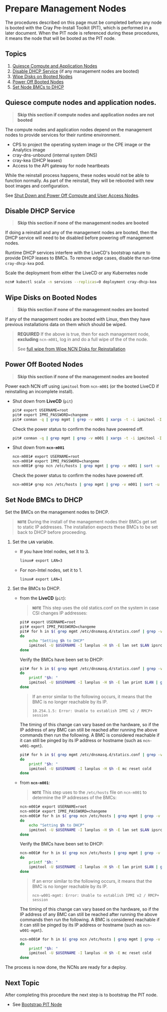 # Prepare Management Nodes

The procedures described on this page must be completed before any node is booted with the Cray Pre-Install Toolkit (PIT), which is performed in a later document. When the PIT node is referenced during these procedures, it means the node that will be booted as the PIT node.

## Topics

 1. [Quiesce Compute and Application Nodes](#quiesce_compute_and_application_nodes)
 1. [Disable DHCP Service](#disable_dhcp_service) (if any management nodes are booted)
 1. [Wipe Disks on Booted Nodes](#wipe_disks_on_booted_nodes)
 1. [Power Off Booted Nodes](#power_off_booted_nodes)
 1. [Set Node BMCs to DHCP](#set_node_bmcs_to_dhcp)

<a name="quiesce_compute_and_application_nodes"></a>
## Quiesce compute nodes and application nodes.

> **Skip this section if compute nodes and application nodes are not booted**

The compute nodes and application nodes depend on the management nodes to provide services for their runtime environment.

* CPS to project the operating system image or the CPE image or the Analytics image
* cray-dns-unbound (internal system DNS)
* cray-kea (DHCP leases)
* Access to the API gateway for node heartbeats

While the reinstall process happens, these nodes would not be able to function normally. As part of the reinstall, they will be rebooted with new boot images and configuration.

See [Shut Down and Power Off Compute and User Access Nodes](../operations/power_management/Shut_Down_and_Power_Off_Compute_and_User_Access_Nodes.md).

<a name="disable_dhcp_service"></a>
## Disable DHCP Service

> **Skip this section if none of the management nodes are booted**

If doing a reinstall and any of the management nodes are booted, then the DHCP service will need to be disabled before powering off management nodes.

Runtime DHCP services interfere with the LiveCD's bootstrap nature to provide DHCP leases to BMCs. To remove edge cases, disable the run-time `cray-dhcp-kea` pod.

Scale the deployment from either the LiveCD or any Kubernetes node

```bash
ncn# kubectl scale -n services --replicas=0 deployment cray-dhcp-kea
```

<a name="wipe_disks_on_booted_nodes"></a>
## Wipe Disks on Booted Nodes

> **Skip this section if none of the management nodes are booted**

If any of the management nodes are booted with Linux, then they have previous installations data on them which should be wiped.

>**REQUIRED** If the above is true, then for each management node, **excluding** `ncn-m001`, log in and do a full wipe of the of the node.
>
> See [full wipe from Wipe NCN Disks for Reinstallation](wipe_ncn_disks_for_reinstallation.md#full-wipe)

<a name="power_off_booted_nodes"></a>
## Power Off Booted Nodes

> **Skip this section if none of the management nodes are booted**

Power each NCN off using `ipmitool` from `ncn-m001` (or the booted LiveCD if reinstalling an incomplete install).

* Shut down from **LiveCD** (`pit`)

    ```bash
    pit# export USERNAME=root
    pit# export IPMI_PASSWORD=changeme
    pit# conman -q | grep mgmt | grep -v m001 | xargs -t -i ipmitool -I lanplus -U $USERNAME -E -H {} power off
    ```

    Check the power status to confirm the nodes have powered off.
    ```bash
    pit# conman -q | grep mgmt | grep -v m001 | xargs -t -i ipmitool -I lanplus -U $USERNAME -E -H {} power status
    ```

* Shut down from **`ncn-m001`**

    ```bash
    ncn-m001# export USERNAME=root
    ncn-m001# export IPMI_PASSWORD=changeme
    ncn-m001# grep ncn /etc/hosts | grep mgmt | grep -v m001 | sort -u | awk '{print $2}' | xargs -t -i ipmitool -I lanplus -U $USERNAME -E -H {} power off
    ```

    Check the power status to confirm the nodes have powered off.
    ```bash
    ncn-m001# grep ncn /etc/hosts | grep mgmt | grep -v m001 | sort -u | awk '{print $2}' | xargs -t -i ipmitool -I lanplus -U $USERNAME -E -H {} power status
    ```

<a name="set_node_bmcs_to_dhcp"></a>
## Set Node BMCs to DHCP

Set the BMCs on the management nodes to DHCP.
> **`NOTE`** During the install of the management nodes their BMCs get set to static IP addresses. The installation expects these BMCs to be set back to DHCP before proceeding.

1. Set the `LAN` variable.
    * If you have Intel nodes, set it to 3.
        ```bash
        linux# export LAN=3
        ```

    * For non-Intel nodes, set it to 1.
        ```bash
        linux# export LAN=1
        ```
1. Set the BMCs to DHCP.

    * from the **LiveCD** (`pit`):
        > **`NOTE`** This step uses the old statics.conf on the system in case CSI changes IP addresses:

        ```bash
        pit# export USERNAME=root
        pit# export IPMI_PASSWORD=changeme
        pit# for h in $( grep mgmt /etc/dnsmasq.d/statics.conf | grep -v m001 | awk -F ',' '{print $2}' )
        do
            echo "Setting $h to DHCP"
            ipmitool -U $USERNAME -I lanplus -H $h -E lan set $LAN ipsrc dhcp
        done
        ```

        Verify the BMCs have been set to DHCP:
        ```bash
        pit# for h in $( grep mgmt /etc/dnsmasq.d/statics.conf | grep -v m001 | awk -F ',' '{print $2}' )
        do
            printf "$h: "
            ipmitool -U $USERNAME -I lanplus -H $h -E lan print $LAN | grep Source
        done
        ```

        > If an error similar to the following occurs, it means that the BMC is no longer reachable by its IP.
        > ```
        > 10.254.1.5: Error: Unable to establish IPMI v2 / RMCP+ session
        > ```

        The timing of this change can vary based on the hardware, so if the IP address of any BMC can still be reached after running the above commands then run the following. A BMC is considered reachable if it can still be pinged by its IP address or hostname (such as `ncn-w001-mgmt`).

        ```bash
        pit# for h in $( grep mgmt /etc/dnsmasq.d/statics.conf | grep -v m001 | awk -F ',' '{print $2}' )
        do
            printf "$h: "
            ipmitool -U $USERNAME -I lanplus -H $h -E mc reset cold
        done
        ```

    * from **`ncn-m001`**:
        > **`NOTE`** This step uses to the `/etc/hosts` file on `ncn-m001` to determine the IP addresses of the BMCs:

        ```bash
        ncn-m001# export USERNAME=root
        ncn-m001# export IPMI_PASSWORD=changeme
        ncn-m001# for h in $( grep ncn /etc/hosts | grep mgmt | grep -v m001 | awk '{print $2}' )
        do
            echo "Setting $h to DHCP"
            ipmitool -U $USERNAME -I lanplus -H $h -E lan set $LAN ipsrc dhcp
        done
        ```

        Verify the BMCs have been set to DHCP:
        ```bash
        ncn-m001# for h in $( grep ncn /etc/hosts | grep mgmt | grep -v m001 | awk '{print $2}' )
        do
            printf "$h: "
            ipmitool -U $USERNAME -I lanplus -H $h -E lan print $LAN | grep Source
        done
        ```
        > If an error similar to the following occurs, it means that the BMC is no longer reachable by its IP.
        > ```
        > ncn-w001-mgmt: Error: Unable to establish IPMI v2 / RMCP+ session
        > ```

        The timing of this change can vary based on the hardware, so if the IP address of any BMC can still be reached after running the above commands then run the following. A BMC is considered reachable if it can still be pinged by its IP address or hostname (such as `ncn-w001-mgmt`).

        ```bash
        ncn-m001# for h in $( grep ncn /etc/hosts | grep mgmt | grep -v m001 | awk '{print $2}' )
        do
            printf "$h: "
            ipmitool -U $USERNAME -I lanplus -H $h -E mc reset cold
        done
        ```

The process is now done, the NCNs are ready for a deploy.

<a name="next-topic"></a>
## Next Topic

   After completing this procedure the next step is to bootstrap the PIT node.

   * See [Bootstrap PIT Node](index.md#2-bootstrap-pit-node)

